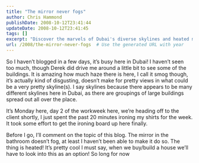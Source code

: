 ```yaml
---
title: "The mirror never fogs"
author: Chris Hammond
publishDate: 2008-10-12T23:41:44
updateDate: 2008-10-12T23:41:45
tags: []
excerpt: "Discover the marvels of Dubai's diverse skylines and heated mirrors in this engaging travel blog post. Join the adventure in the bustling city!"
url: /2008/the-mirror-never-fogs  # Use the generated URL with year
---
```

<p>So I haven’t blogged in a few days, it’s busy here in Dubai! I haven’t seen too much, though Derek did drive me around a little bit to see some of the buildings. It is amazing how much haze there is here, I call it smog though, it’s actually kind of disgusting, doesn’t make for pretty views in what could be a very pretty skyline(s). I say skylines because there appears to be many different skylines here in Dubai, as there are groupings of large buildings spread out all over the place.</p>  <p>It’s Monday here, day 2 of the workweek here, we’re heading off to the client shortly, I just spent the past 20 minutes ironing my shirts for the week. It took some effort to get the ironing board up here finally.</p>  <p>Before I go, I’ll comment on the topic of this blog. The mirror in the bathroom doesn’t fog, at least I haven’t been able to make it do so. The thing is heated! It’s pretty cool I must say, when we buy/build a house we’ll have to look into this as an option! So long for now</p>


